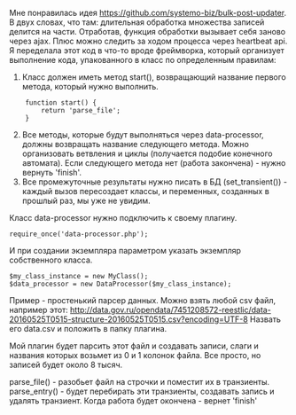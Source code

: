 Мне понравилась идея https://github.com/systemo-biz/bulk-post-updater. В двух словах, что там: длительная обработка множества записей делится на части. Отработав, функция обработки вызывает себя заново через ajax. Плюс можно следить за ходом процесса через heartbeat api. Я переделала этот код в что-то вроде фреймворка, который организует выполнение кода, упакованного в класс по определенным правилам:
1. Класс должен иметь метод start(), возвращающий название первого метода, который нужно выполнить.
```
	function start() {
		return 'parse_file';
	}
 ```
2. Все методы, которые будут выполняться через data-processor, должны возвращать название следующего метода. Можно организовать ветвления и циклы (получается подобие конечного автомата). Если следующего метода нет (работа закончена) - нужно вернуть 'finish'.
3. Все промежуточные результаты нужно писать в БД (set_transient()) - каждый вызов пересоздает классы, и переменных, созданных в прошлый раз, мы уже не увидим.

Класс data-processor нужно подключить к своему плагину.
```
require_once('data-processor.php');
```
И при создании экземпляра параметром указать экземпляр собственного класса.
```
$my_class_instance = new MyClass();
$data_processor = new DataProcessor($my_class_instance);
```

Пример - простенький парсер данных. Можно взять любой csv файл, например этот: 
http://data.gov.ru/opendata/7451208572-reestlic/data-20160525T0515-structure-20160525T0515.csv?encoding=UTF-8
Назвать его data.csv и положить в папку плагина.

Мой плагин будет парсить этот файл и создавать записи, слаги и названия которых возьмет из 0 и 1 колонок файла. Все просто, но записей будет около 8 тысяч.

parse_file() - разобьет файл на строчки и поместит их в транзиенты.
parse_entry() - будет перебирать эти транзиенты, создавать запись и удалять транзиент. Когда работа будет окончена - вернет 'finish'

